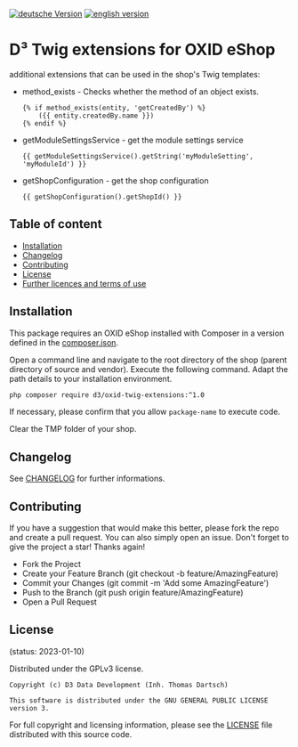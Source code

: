 [![deutsche Version](https://logos.oxidmodule.com/de2_xs.svg)](README.md)
[![english version](https://logos.oxidmodule.com/en2_xs.svg)](README.en.md)

# D³ Twig extensions for OXID eShop

additional extensions that can be used in the shop's Twig templates:

- method_exists - Checks whether the method of an object exists.
  ```
  {% if method_exists(entity, 'getCreatedBy') %}
      ({{ entity.createdBy.name }})
  {% endif %}
  ```
- getModuleSettingsService - get the module settings service
  ```
  {{ getModuleSettingsService().getString('myModuleSetting', 'myModuleId') }}
  ```
- getShopConfiguration - get the shop configuration
  ```
  {{ getShopConfiguration().getShopId() }}
  ```

## Table of content

- [Installation](#installation)
- [Changelog](#changelog)
- [Contributing](#contributing)
- [License](#license)
- [Further licences and terms of use](#further-licences-and-terms-of-use)

## Installation

This package requires an OXID eShop installed with Composer in a version defined in the [composer.json](composer.json).

Open a command line and navigate to the root directory of the shop (parent directory of source and vendor). Execute the following command. Adapt the path details to your installation environment.

```bash
php composer require d3/oxid-twig-extensions:^1.0
``` 

If necessary, please confirm that you allow `package-name` to execute code.

Clear the TMP folder of your shop.

## Changelog

See [CHANGELOG](CHANGELOG.md) for further informations.

## Contributing

If you have a suggestion that would make this better, please fork the repo and create a pull request. You can also simply open an issue. Don't forget to give the project a star! Thanks again!

- Fork the Project
- Create your Feature Branch (git checkout -b feature/AmazingFeature)
- Commit your Changes (git commit -m 'Add some AmazingFeature')
- Push to the Branch (git push origin feature/AmazingFeature)
- Open a Pull Request

## License
(status: 2023-01-10)

Distributed under the GPLv3 license.

```
Copyright (c) D3 Data Development (Inh. Thomas Dartsch)

This software is distributed under the GNU GENERAL PUBLIC LICENSE version 3.
```

For full copyright and licensing information, please see the [LICENSE](LICENSE.md) file distributed with this source code.